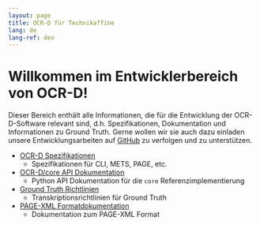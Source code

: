 ```yaml
---
layout: page
title: OCR-D für Technikaffine
lang: de
lang-ref: dev
---
```


# Willkommen im Entwicklerbereich von OCR-D!
Dieser Bereich enthält alle Informationen, die für die Entwicklung der OCR-D-Software relevant sind, d.h. Spezifikationen, Dokumentation und Informationen zu Ground Truth. Gerne wollen wir sie auch dazu einladen unsere Entwicklungsarbeiten auf [GitHub](https://github.com/OCR-D) zu verfolgen und zu unterstützen.

* [OCR-D Spezifikationen](/de/spec)
  * Spezifikationen für CLI, METS, PAGE, etc.
* [OCR-D/core API Dokumentation](/core)
  * Python API Dokumentation für die ``core`` Referenzimplementierung
* [Ground Truth Richtlinien](/de/gt-guidelines/trans)
  * Transkriptionsrichtlinien für Ground Truth
* [PAGE-XML Formatdokumentation](/de/gt-guidelines/trans/trPage)
  * Dokumentation zum PAGE-XML Format
